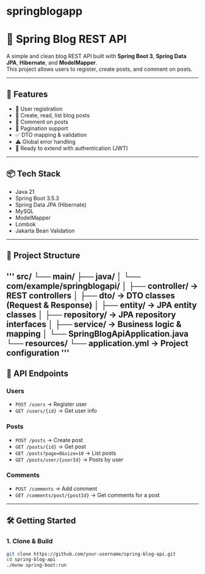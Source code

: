 ﻿# springblogapp
# 📝 Spring Blog REST API

A simple and clean blog REST API built with **Spring Boot 3**, **Spring Data JPA**, **Hibernate**, and **ModelMapper**.  
This project allows users to register, create posts, and comment on posts.

---

## 🚀 Features

- 🧍 User registration
- 📰 Create, read, list blog posts
- 💬 Comment on posts
- 🔄 Pagination support
- ✅ DTO mapping & validation
- ⚠️ Global error handling
- 🧪 Ready to extend with authentication (JWT)

---

## 📦 Tech Stack

- Java 21
- Spring Boot 3.5.3
- Spring Data JPA (Hibernate)
- MySQL
- ModelMapper
- Lombok
- Jakarta Bean Validation

---

## 📁 Project Structure
'''
src/
└── main/
    ├── java/
    │   └── com/example/springblogapi/
    │       ├── controller/        → REST controllers
    │       ├── dto/              → DTO classes (Request & Response)
    │       ├── entity/           → JPA entity classes
    │       ├── repository/       → JPA repository interfaces
    │       ├── service/          → Business logic & mapping
    │       └── SpringBlogApiApplication.java
    └── resources/
        └── application.yml       → Project configuration  '''
---

## 🔧 API Endpoints 

### Users
- `POST /users` → Register user  
- `GET /users/{id}` → Get user info  

### Posts
- `POST /posts` → Create post  
- `GET /posts/{id}` → Get post  
- `GET /posts?page=0&size=10` → List posts  
- `GET /posts/user/{userId}` → Posts by user  

### Comments
- `POST /comments` → Add comment  
- `GET /comments/post/{postId}` → Get comments for a post  

---

## 🛠 Getting Started

### 1. Clone & Build

```bash
git clone https://github.com/your-username/spring-blog-api.git
cd spring-blog-api
./mvnw spring-boot:run
